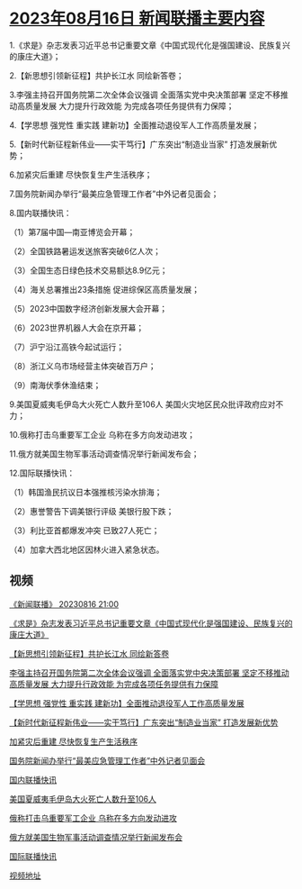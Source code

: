 # [2023年08月16日 新闻联播主要内容](https://tv.cctv.com/lm/xwlb/day/20230816.shtml)

1.《求是》杂志发表习近平总书记重要文章《中国式现代化是强国建设、民族复兴的康庄大道》；

2.【新思想引领新征程】共护长江水 同绘新答卷；

3.李强主持召开国务院第二次全体会议强调 全面落实党中央决策部署 坚定不移推动高质量发展 大力提升行政效能 为完成各项任务提供有力保障；

4.【学思想 强党性 重实践 建新功】全面推动退役军人工作高质量发展；

5.【新时代新征程新伟业——实干笃行】广东突出“制造业当家” 打造发展新优势；

6.加紧灾后重建 尽快恢复生产生活秩序；

7.国务院新闻办举行“最美应急管理工作者”中外记者见面会；

8.国内联播快讯：

（1）第7届中国—南亚博览会开幕；

（2）全国铁路暑运发送旅客突破6亿人次；

（3）全国生态日绿色技术交易额达8.9亿元；

（4）海关总署推出23条措施 促进综保区高质量发展；

（5）2023中国数字经济创新发展大会开幕；

（6）2023世界机器人大会在京开幕；

（7）沪宁沿江高铁今起试运行；

（8）浙江义乌市场经营主体突破百万户；

（9）南海伏季休渔结束；

9.美国夏威夷毛伊岛大火死亡人数升至106人 美国火灾地区民众批评政府应对不力；

10.俄称打击乌重要军工企业 乌称在多方向发动进攻；

11.俄方就美国生物军事活动调查情况举行新闻发布会；

12.国际联播快讯：

（1）韩国渔民抗议日本强推核污染水排海；

（2）惠誉警告下调美银行评级 美银行股下跌；

（3）利比亚首都爆发冲突 已致27人死亡；

（4）加拿大西北地区因林火进入紧急状态。

## 视频

[《新闻联播》 20230816 21:00](https://tv.cctv.com/2023/08/16/VIDEv7GMZ7WLvv8EA4YqPWNW230816.shtml)

[《求是》杂志发表习近平总书记重要文章《中国式现代化是强国建设、民族复兴的康庄大道》](https://tv.cctv.com/2023/08/16/VIDEgWG4bDsJV6BUGZb6sRQF230816.shtml)

[【新思想引领新征程】共护长江水 同绘新答卷](https://tv.cctv.com/2023/08/16/VIDEjO5dkRK6wXInXzPaFek4230816.shtml)

[李强主持召开国务院第二次全体会议强调 全面落实党中央决策部署 坚定不移推动高质量发展 大力提升行政效能 为完成各项任务提供有力保障](https://tv.cctv.com/2023/08/16/VIDE0A26LXv3H1VzrGkDYqyt230816.shtml)

[【学思想 强党性 重实践 建新功】全面推动退役军人工作高质量发展](https://tv.cctv.com/2023/08/16/VIDEU4bRevwSPB74DFOURHmK230816.shtml)

[【新时代新征程新伟业——实干笃行】广东突出“制造业当家” 打造发展新优势](https://tv.cctv.com/2023/08/16/VIDEDivY7ILb0dNwb6E0iaAd230816.shtml)

[加紧灾后重建 尽快恢复生产生活秩序](https://tv.cctv.com/2023/08/16/VIDEviLgJhHeiudqjPDhzBO6230816.shtml)

[国务院新闻办举行“最美应急管理工作者”中外记者见面会](https://tv.cctv.com/2023/08/16/VIDE8bZRrTmYUvG0VJHp75Qp230816.shtml)

[国内联播快讯](https://tv.cctv.com/2023/08/16/VIDExJyoKdxRqHRqy0eGo8V9230816.shtml)

[美国夏威夷毛伊岛大火死亡人数升至106人](https://tv.cctv.com/2023/08/16/VIDEAhPaJdruNwRo4vHIp63h230816.shtml)

[俄称打击乌重要军工企业 乌称在多方向发动进攻](https://tv.cctv.com/2023/08/16/VIDEDHlOstYmqjnzlrcvsac7230816.shtml)

[俄方就美国生物军事活动调查情况举行新闻发布会](https://tv.cctv.com/2023/08/16/VIDEinXxPRumswFgImcjyz0z230816.shtml)

[国际联播快讯](https://tv.cctv.com/2023/08/16/VIDE4xcfjH3zsIfAcYBGznCy230816.shtml)

[视频地址](https://tv.cctv.com/lm/xwlb/day/20230816.shtml) 


